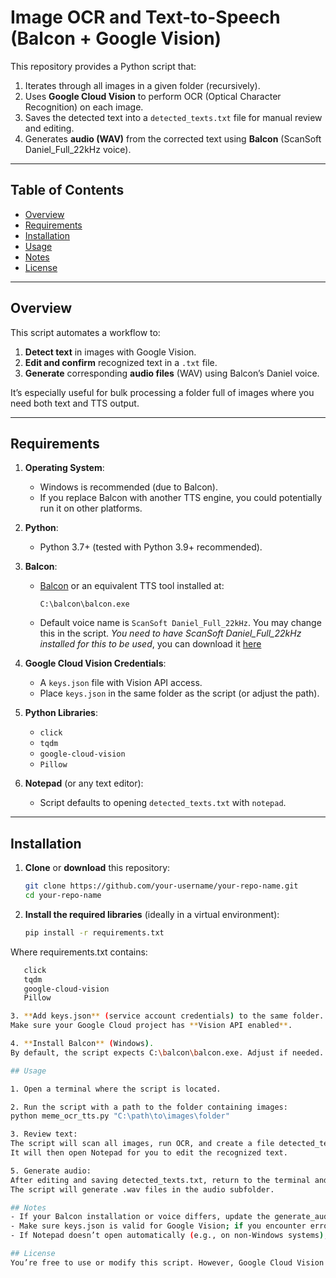 # Image OCR and Text-to-Speech (Balcon + Google Vision)

This repository provides a Python script that:

1. Iterates through all images in a given folder (recursively).
2. Uses **Google Cloud Vision** to perform OCR (Optical Character Recognition) on each image.
3. Saves the detected text into a `detected_texts.txt` file for manual review and editing.
4. Generates **audio (WAV)** from the corrected text using **Balcon** (ScanSoft Daniel_Full_22kHz voice).

---

## Table of Contents
- [Overview](#overview)
- [Requirements](#requirements)
- [Installation](#installation)
- [Usage](#usage)
- [Notes](#notes)
- [License](#license)

---

## Overview

This script automates a workflow to:
1. **Detect text** in images with Google Vision.
2. **Edit and confirm** recognized text in a `.txt` file.
3. **Generate** corresponding **audio files** (WAV) using Balcon’s Daniel voice.

It’s especially useful for bulk processing a folder full of images where you need both text and TTS output.

---

## Requirements

1. **Operating System**:
   - Windows is recommended (due to Balcon). 
   - If you replace Balcon with another TTS engine, you could potentially run it on other platforms.

2. **Python**:
   - Python 3.7+ (tested with Python 3.9+ recommended).

3. **Balcon**:
   - [Balcon](https://www.cross-plus-a.com/bconsole.htm) or an equivalent TTS tool installed at:
     ```
     C:\balcon\balcon.exe
     ```
   - Default voice name is `ScanSoft Daniel_Full_22kHz`. You may change this in the script.
     _You need to have ScanSoft Daniel_Full_22kHz installed for this to be used_, you can download it [here](https://www.mediafire.com/file/jtamvdgo53gt2o6/Daniel+22Khz+MLG+voice.exe/file) 

4. **Google Cloud Vision Credentials**:
   - A `keys.json` file with Vision API access.
   - Place `keys.json` in the same folder as the script (or adjust the path).

5. **Python Libraries**:
   - `click`
   - `tqdm`
   - `google-cloud-vision`
   - `Pillow`

6. **Notepad** (or any text editor):
   - Script defaults to opening `detected_texts.txt` with `notepad`.

---

## Installation

1. **Clone** or **download** this repository:
   ```bash
   git clone https://github.com/your-username/your-repo-name.git
   cd your-repo-name
   
2. **Install the required libraries** (ideally in a virtual environment):
   ```bash
   pip install -r requirements.txt
   
  Where requirements.txt contains:
   ```bash
      click
      tqdm
      google-cloud-vision
      Pillow

3. **Add keys.json** (service account credentials) to the same folder.
   Make sure your Google Cloud project has **Vision API enabled**.

4. **Install Balcon** (Windows).
   By default, the script expects C:\balcon\balcon.exe. Adjust if needed.

## Usage

1. Open a terminal where the script is located.

2. Run the script with a path to the folder containing images:
   python meme_ocr_tts.py "C:\path\to\images\folder"

3. Review text:
   The script will scan all images, run OCR, and create a file detected_texts.txt in an output folder (e.g., output-1234abcd).
   It will then open Notepad for you to edit the recognized text.
   
5. Generate audio:
   After editing and saving detected_texts.txt, return to the terminal and press Enter.
   The script will generate .wav files in the audio subfolder.

## Notes
- If your Balcon installation or voice differs, update the generate_audio_balcon() function accordingly.
- Make sure keys.json is valid for Google Vision; if you encounter errors, check your API credentials and project settings.
- If Notepad doesn’t open automatically (e.g., on non-Windows systems), just open detected_texts.txt manually, edit, and close.

## License
You’re free to use or modify this script. However, Google Cloud Vision and Balcon have their own licenses and terms of service. Make sure to comply with them while using this script.


